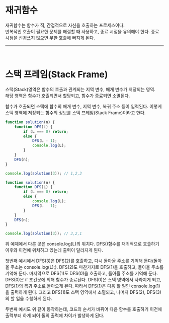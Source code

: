 # 재귀함수
재귀함수는 함수가 직, 간접적으로 자신을 호출하는 프로세스이다.
<br>
반복적인 호출이 필요한 문제를 해결할 때 사용하고, 종료 시점을 유의해야 한다. 종료 시점을 신경쓰지 않으면 무한 호출에 빠지게 된다.

---
<br>

# 스택 프레임(Stack Frame)
스택(Stack)영역은 함수의 호출과 관계되는 지역 변수, 매개 변수가 저장되는 영역.<br>
해당 영역은 함수가 호출되면서 할당되고, 함수가 종료되면 소멸된다.<br>

함수가 호출되면 스택에 함수의 매개 변수, 지역 변수, 복귀 주소 등이 입력된다. 이렇게 스택 영역에 저장되는 함수의 정보를 스택 프레임(Stack Frame)이라고 한다.

```js
function solution(n) {
    function DFS(L) {
        if (L === 0) return;
        else {
            DFS(L - 1);
            console.log(L);
        }
    }
    DFS(n);
}

console.log(solution(3)); // 1,2,3
```

```js
function solution(n) {
    function DFS(L) {
        if (L === 0) return;
        else {
            console.log(L);
            DFS(L - 1);
        }
    }
    DFS(n);
}

console.log(solution(3)); // 3,2,1
```
위 예제에서 다른 곳은 console.log(L)의 위치다. DFS()함수를 재귀적으로 호출하기 이후와 이전에 위치하고 있는데 출력이 달라지게 된다.

첫번째 예시에서 DFS(3)은 DFS(2)를 호출하고, 다시 돌아올 주소를 기억해 둔다(돌아올 주소는 console.log(L);). DFS(2)도 마찬가지로 DFS(1)을 호출하고, 돌아올 주소를 기억해 둔다. 마지막으로 DFS(1)도 DFS(0)을 호출하고, 돌아올 주소를 기억해 둔다. DFS(0)은 if 조건문에 의해 함수가 종료된다. DFS(0)은 스택 영역에서 사라지게 되고, DFS(1)의 복귀 주소로 돌아오게 된다. 따라서 DFS(1)은 다음 할 일인 console.log(1)을 출력하게 된다. 그리고 DFS(1)도 스택 영역에서 소멸되고, 나머지 DFS(2), DFS(3)의 할 일을 수행하게 된다.

두번째 예시도 위 같이 동작하는데, 코드의 순서가 바뀌어 다음 함수를 호출하기 이전에 출력부터 하게 되어 둘의 출력에 차이가 발생하게 된다.
